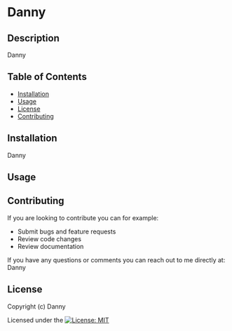 
# Danny

## Description
Danny
## Table of Contents
* [Installation](#installation)
* [Usage](#usage)
* [License](#license)
* [Contributing](#contributing)
## Installation
Danny
## Usage


  ## Contributing
  If you are looking to contribute you can for example: 
  * Submit bugs and feature requests
* Review code changes
* Review documentation


If you have any questions or comments you can reach out to me directly at: Danny
  
  ## License
  Copyright (c) Danny

  Licensed under the [![License: MIT](https://img.shields.io/badge/License-MIT-yellow.svg)](https://opensource.org/licenses/MIT)
  
  